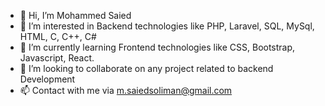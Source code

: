 - 👋 Hi, I’m Mohammed Saied
- 👀 I’m interested in Backend technologies like PHP, Laravel, SQL, MySql, HTML, C, C++, C#
- 🌱 I’m currently learning Frontend technologies like CSS, Bootstrap, Javascript, React.
- 💞️ I’m looking to collaborate on any project related to backend Development
- 📫 Contact with me via m.saiedsoliman@gmail.com

<!---
usersaied/usersaied is a ✨ special ✨ repository because its `README.md` (this file) appears on your GitHub profile.
You can click the Preview link to take a look at your changes.
--->
